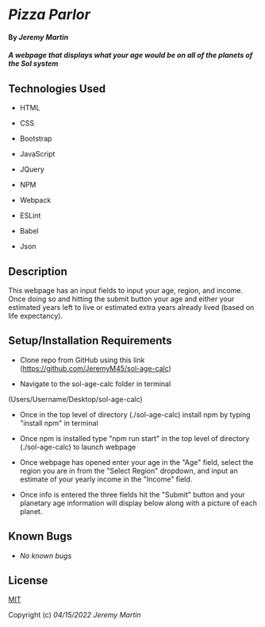 
  

# _Pizza Parlor_

  

#### By _**Jeremy Martin**_

  

#### _A webpage that displays what your age would be on all of the planets of the Sol system_

  

## Technologies Used

  

* HTML

* CSS

* Bootstrap

* JavaScript

* JQuery

* NPM

* Webpack

* ESLint

* Babel

* Json

  

## Description

This webpage has an input fields to input your age, region, and income. Once doing so and hitting the submit button your age and either your estimated years left to live or estimated extra years already lived (based on life expectancy).

  

## Setup/Installation Requirements

  

* Clone repo from GitHub using this link (https://github.com/JeremyM45/sol-age-calc)

  

* Navigate to the sol-age-calc folder in terminal

(Users/Username/Desktop/sol-age-calc)

  

* Once in the top level of directory (./sol-age-calc) install npm by typing "install npm" in terminal

  

* Once npm is installed type "npm run start" in the top level of directory (./sol-age-calc) to launch webpage

  

* Once webpage has opened enter your age in the "Age" field, select the region you are in from the "Select Region" dropdown, and input an estimate of your yearly income in the "Income" field.

  

* Once info is entered the three fields hit the "Submit" button and your planetary age information will display below along with a picture of each planet.

  

## Known Bugs

*  _No known bugs_

  

## License

[MIT](https://opensource.org/licenses/MIT)

  

Copyright (c) _04/15/2022_  _Jeremy Martin_